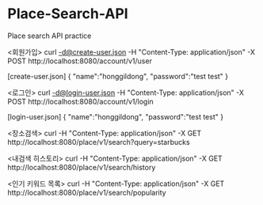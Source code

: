 # Place-Search-API
Place search API practice

<회원가입>
curl -d@create-user.json -H "Content-Type: application/json" -X POST http://localhost:8080/account/v1/user

[create-user.json]
{
	"name":"honggildong",
	"password":"test test"
}

<로그인>
curl -d@login-user.json -H "Content-Type: application/json" -X POST http://localhost:8080/account/v1/login

[login-user.json]
{
	"name":"honggildong",
	"password":"test test"
}

<장소검색>
curl -H "Content-Type: application/json" -X GET http://localhost:8080/place/v1/search?query=starbucks

<내검색 히스토리>
curl -H "Content-Type: application/json" -X GET http://localhost:8080/place/v1/search/history

<인기 키워드 목록>
curl -H "Content-Type: application/json" -X GET http://localhost:8080/place/v1/search/popularity
